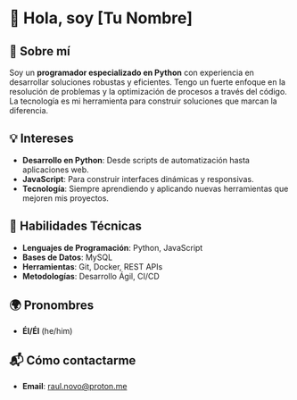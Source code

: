 # 👋 Hola, soy [Tu Nombre]

## 🚀 Sobre mí
Soy un **programador especializado en Python** con experiencia en desarrollar soluciones robustas y eficientes. Tengo un fuerte enfoque en la resolución de problemas y la optimización de procesos a través del código. La tecnología es mi herramienta para construir soluciones que marcan la diferencia.

## 💡 Intereses
- **Desarrollo en Python**: Desde scripts de automatización hasta aplicaciones web.
- **JavaScript**: Para construir interfaces dinámicas y responsivas.
- **Tecnología**: Siempre aprendiendo y aplicando nuevas herramientas que mejoren mis proyectos.

## 🔧 Habilidades Técnicas
- **Lenguajes de Programación**: Python, JavaScript
- **Bases de Datos**: MySQL
- **Herramientas**: Git, Docker, REST APIs
- **Metodologías**: Desarrollo Ágil, CI/CD

## 🌍 Pronombres
- **Él/Él** (he/him)

## 📬 Cómo contactarme
- **Email**: raul.novo@proton.me
